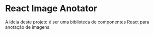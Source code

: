 # React Image Anotator
A ideia deste projeto é ser uma biblioteca de componentes React para anotação de imagens.